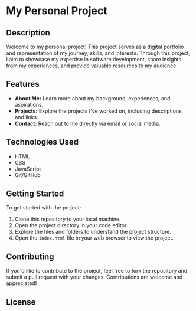 # My Personal Project

## Description

Welcome to my personal project! This project serves as a digital portfolio and representation of my journey, skills, and interests. Through this project, I aim to showcase my expertise in software development, share insights from my experiences, and provide valuable resources to my audience.

## Features

- **About Me:** Learn more about my background, experiences, and aspirations.
- **Projects:** Explore the projects I've worked on, including descriptions and links.
- **Contact:** Reach out to me directly via email or social media.

## Technologies Used

- HTML
- CSS
- JavaScript
- Git/GitHub

## Getting Started

To get started with the project:

1. Clone this repository to your local machine.
2. Open the project directory in your code editor.
3. Explore the files and folders to understand the project structure.
4. Open the `index.html` file in your web browser to view the project.

## Contributing

If you'd like to contribute to the project, feel free to fork the repository and submit a pull request with your changes. Contributions are welcome and appreciated!

## License

